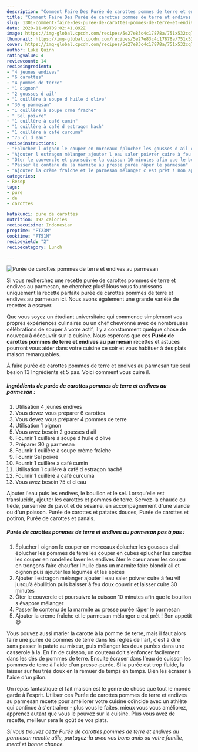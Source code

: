 ```yaml
---
description: "Comment Faire Des Purée de carottes pommes de terre et endives au parmesan"
title: "Comment Faire Des Purée de carottes pommes de terre et endives au parmesan"
slug: 1301-comment-faire-des-puree-de-carottes-pommes-de-terre-et-endives-au-parmesan
date: 2020-11-09T09:02:41.892Z
image: https://img-global.cpcdn.com/recipes/5e27e83c4c17878a/751x532cq70/puree-de-carottes-pommes-de-terre-et-endives-au-parmesan-photo-principale-de-la-recette.jpg
thumbnail: https://img-global.cpcdn.com/recipes/5e27e83c4c17878a/751x532cq70/puree-de-carottes-pommes-de-terre-et-endives-au-parmesan-photo-principale-de-la-recette.jpg
cover: https://img-global.cpcdn.com/recipes/5e27e83c4c17878a/751x532cq70/puree-de-carottes-pommes-de-terre-et-endives-au-parmesan-photo-principale-de-la-recette.jpg
author: Luke Quinn
ratingvalue: 4
reviewcount: 14
recipeingredient:
- "4 jeunes endives"
- "6 carottes"
- "4 pommes de terre"
- "1 oignon"
- "2 gousses d ail"
- "1 cuillère à soupe d huile d olive"
- "30 g parmesan"
- "1 cuillère à soupe crme frache"
- " Sel poivre"
- "1 cuillère à café cumin"
- "1 cuillère à café d estragon hach"
- "1 cuillère à café curcuma"
- "75 cl d eau"
recipeinstructions:
- "Éplucher l oignon le couper en morceaux éplucher les gousses d ail éplucher les pommes de terre les couper en cubes éplucher les carottes les couper en rondelles laver les endives ôter le cœur amer les couper en tronçons faire chauffer l huile dans un marmite faire blondir ail et oignon puis ajouter les légumes et les épices"
- "Ajouter l estragon mélanger ajouter l eau saler poivrer cuire à feu vif jusqu’à ébullition puis baisser à feu doux couvrir et laisser cuire 30 minutes"
- "Ôter le couvercle et poursuivre la cuisson 10 minutes afin que le bouillon s évapore mélanger"
- "Passer le contenu de la marmite au presse purée râper le parmesan"
- "Ajouter la crème fraîche et le parmesan mélanger c est prêt ! Bon appétit 😋"
categories:
- Resep
tags:
- pure
- de
- carottes

katakunci: pure de carottes 
nutrition: 192 calories
recipecuisine: Indonesian
preptime: "PT23M"
cooktime: "PT51M"
recipeyield: "2"
recipecategory: Lunch

---
```



![Purée de carottes pommes de terre et endives au parmesan](https://img-global.cpcdn.com/recipes/5e27e83c4c17878a/751x532cq70/puree-de-carottes-pommes-de-terre-et-endives-au-parmesan-photo-principale-de-la-recette.jpg)

Si vous recherchez une recette purée de carottes pommes de terre et endives au parmesan, ne cherchez plus! Nous vous fournissons uniquement la recette parfaite purée de carottes pommes de terre et endives au parmesan ici. Nous avons également une grande variété de recettes à essayer.

Que vous soyez un étudiant universitaire qui commence simplement vos propres expériences culinaires ou un chef chevronné avec de nombreuses célébrations de souper à votre actif, il y a constamment quelque chose de nouveau à découvrir sur la cuisine. Nous espérons que ces <strong> Purée de carottes pommes de terre et endives au parmesan </strong> recettes et astuces pourront vous aider dans votre cuisine ce soir et vous habituer à des plats maison remarquables.

<!--inarticleads1-->

À faire purée de carottes pommes de terre et endives au parmesan tue seul besion 13 Ingrédients et 5 pas. Voici comment vous cuire il.

##### Ingrédients de purée de carottes pommes de terre et endives au parmesan :

1. Utilisation 4 jeunes endives
1. Vous devez vous préparer 6 carottes
1. Vous devez vous préparer 4 pommes de terre
1. Utilisation 1 oignon
1. Vous avez besoin 2 gousses d ail
1. Fournir 1 cuillère à soupe d huile d olive
1. Préparer 30 g parmesan
1. Fournir 1 cuillère à soupe crème fraîche
1. Fournir  Sel poivre
1. Fournir 1 cuillère à café cumin
1. Utilisation 1 cuillère à café d estragon haché
1. Fournir 1 cuillère à café curcuma
1. Vous avez besoin 75 cl d eau


Ajouter l&#39;eau puis les endives, le bouillon et le sel. Lorsqu&#39;elle est translucide, ajouter les carottes et pommes de terre. Servez-la chaude ou tiède, parsemée de pavot et de sésame, en accompagnement d&#39;une viande ou d&#39;un poisson. Purée de carottes et patates douces, Purée de carottes et potiron, Purée de carottes et panais. 

<!--inarticleads2-->

##### Purée de carottes pommes de terre et endives au parmesan pas à pas :

1. Éplucher l oignon le couper en morceaux éplucher les gousses d ail éplucher les pommes de terre les couper en cubes éplucher les carottes les couper en rondelles laver les endives ôter le cœur amer les couper en tronçons faire chauffer l huile dans un marmite faire blondir ail et oignon puis ajouter les légumes et les épices
1. Ajouter l estragon mélanger ajouter l eau saler poivrer cuire à feu vif jusqu’à ébullition puis baisser à feu doux couvrir et laisser cuire 30 minutes
1. Ôter le couvercle et poursuivre la cuisson 10 minutes afin que le bouillon s évapore mélanger
1. Passer le contenu de la marmite au presse purée râper le parmesan
1. Ajouter la crème fraîche et le parmesan mélanger c est prêt ! Bon appétit 😋


Vous pouvez aussi marier la carotte à la pomme de terre, mais il faut alors faire une purée de pommes de terre dans les règles de l&#39;art, c&#39;est à dire sans passer la patate au mixeur, puis mélanger les deux purées dans une casserole à la. En fin de cuisson, un couteau doit s&#39;enfoncer facilement dans les dés de pommes de terre. Ensuite écraser dans l&#39;eau de cuisson les pommes de terre à l&#39;aide d&#39;un presse-purée. Si la purée est trop fluide, la laisser sur feu très doux en la remuer de temps en temps. Bien les écraser à l&#39;aide d&#39;un pilon. 

<!--inarticleads1-->

<p>
Un repas fantastique et fait maison est le genre de chose que tout le monde garde à l'esprit. Utiliser ces Purée de carottes pommes de terre et endives au parmesan recette pour améliorer votre cuisine coïncide avec un athlète qui continue à s'entraîner - plus vous le faites, mieux vous vous améliorez, apprenez autant que vous le pouvez sur la cuisine. Plus vous avez de recette, meilleur sera le goût de vos plats.
</p>

<p>
<i>Si vous trouvez cette Purée de carottes pommes de terre et endives au parmesan recette utile, partagez-la avec vos bons amis ou votre famille, merci et bonne chance.</i>
</p>

